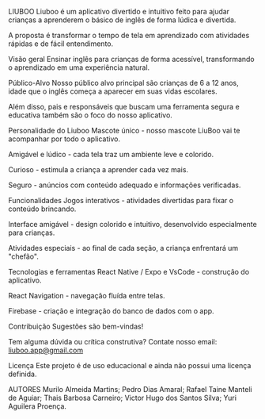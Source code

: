 LIUBOO
Liuboo é um aplicativo divertido e intuitivo feito para ajudar crianças a aprenderem o básico de inglês de forma lúdica e divertida.

A proposta é transformar o tempo de tela em aprendizado com atividades rápidas e de fácil entendimento.

Visão geral
Ensinar inglês para crianças de forma acessível, transformando o aprendizado em uma experiência natural.

Público-Alvo
Nosso público alvo principal são crianças de 6 a 12 anos, idade que o inglês começa a aparecer em suas vidas escolares.

Além disso, pais e responsáveis que buscam uma ferramenta segura e educativa também são o foco do nosso aplicativo.

Personalidade do Liuboo
Mascote único - nosso mascote LiuBoo vai te acompanhar por todo o aplicativo.

Amigável e lúdico - cada tela traz um ambiente leve e colorido.

Curioso - estimula a criança a aprender cada vez mais.

Seguro - anúncios com conteúdo adequado e informações verificadas.

Funcionalidades
Jogos interativos - atividades divertidas para fixar o conteúdo brincando.

Interface amigável - design colorido e intuitivo, desenvolvido especialmente para crianças.

Atividades especiais - ao final de cada seção, a criança enfrentará um "chefão".

Tecnologias e ferramentas
React Native / Expo e VsCode - construção do aplicativo.

React Navigation - navegação fluída entre telas.

Firebase - criação e integração do banco de dados com o app.

Contribuição
Sugestões são bem-vindas!

Tem alguma dúvida ou crítica construtiva? Contate nosso email: liuboo.app@gmail.com

Licença
Este projeto é de uso educacional e ainda não possui uma licença definida.

AUTORES
Murilo Almeida Martins; Pedro Dias Amaral; Rafael Taine Manteli de Aguiar; Thais Barbosa Carneiro; Victor Hugo dos Santos Silva; Yuri Aguilera Proença.
